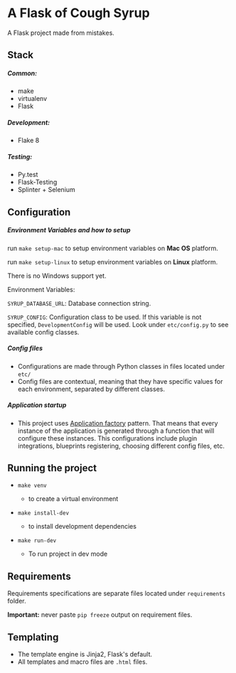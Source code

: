 # A Flask of Cough Syrup

A Flask project made from mistakes.

## Stack

##### Common:
 - make
 - virtualenv
 - Flask

##### Development:
 - Flake 8

##### Testing:
 - Py.test
 - Flask-Testing
 - Splinter + Selenium

## Configuration

##### Environment Variables and how to setup

run `make setup-mac` to setup environment variables on **Mac OS** platform.

run `make setup-linux` to setup environment variables on **Linux** platform.

There is no Windows support yet.

Environment Variables:

`SYRUP_DATABASE_URL`: Database connection string.

`SYRUP_CONFIG`: Configuration class to be used. If this variable is not specified, `DevelopmentConfig` will be used. Look under `etc/config.py` to see available config classes.

##### Config files

 - Configurations are made through Python classes in files located under `etc/`
 - Config files are contextual, meaning that they have specific values for each environment, separated by different classes.

##### Application startup
 - This project uses [Application factory](http://flask.pocoo.org/docs/0.11/patterns/appfactories/) pattern. That means that every instance of the application is generated through a function that will configure these instances. This configurations include plugin integrations, blueprints registering, choosing different config files, etc.

## Running the project

 - `make venv`
    - to create a virtual environment


 - `make install-dev`
    - to install development dependencies


- `make run-dev`
    -  To run project in dev mode

## Requirements
Requirements specifications are separate files located under `requirements` folder.

**Important:** never paste `pip freeze` output on requirement files.

## Templating
 - The template engine is Jinja2, Flask's default.
 - All templates and macro files are `.html` files.
